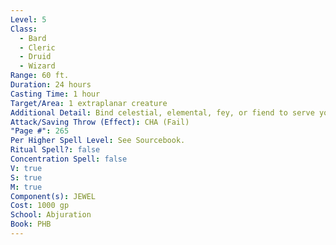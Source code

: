 ```yaml
---
Level: 5
Class:
  - Bard
  - Cleric
  - Druid
  - Wizard
Range: 60 ft.
Duration: 24 hours
Casting Time: 1 hour
Target/Area: 1 extraplanar creature
Additional Detail: Bind celestial, elemental, fey, or fiend to serve you for spell duration.
Attack/Saving Throw (Effect): CHA (Fail)
"Page #": 265
Per Higher Spell Level: See Sourcebook.
Ritual Spell?: false
Concentration Spell: false
V: true
S: true
M: true
Component(s): JEWEL
Cost: 1000 gp
School: Abjuration
Book: PHB
---
```

